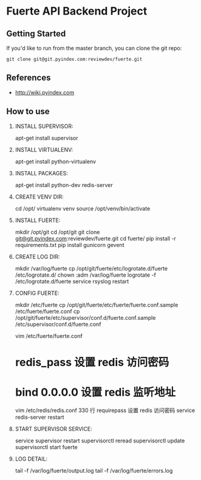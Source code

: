 # Fuerte API Backend Project

## Getting Started

If you'd like to run from the master branch, you can clone the git repo:

    git clone git@git.pyindex.com:reviewdev/fuerte.git

## References

* http://wiki.pyindex.com

## How to use

1. INSTALL SUPERVISOR:

	apt-get install supervisor

2. INSTALL VIRTUALENV:

	apt-get install python-virtualenv

3. INSTALL PACKAGES:

	apt-get install python-dev redis-server

4. CREATE VENV DIR:

	cd /opt/
	virtualenv venv
	source /opt/venv/bin/activate

5. INSTALL FUERTE:

    mkdir /opt/git
	cd /opt/git
	git clone git@git.pyindex.com:reviewdev/fuerte.git
	cd fuerte/
	pip install -r requirements.txt
	pip install gunicorn gevent


6. CREATE LOG DIR:

	mkdir /var/log/fuerte
    cp /opt/git/fuerte/etc/logrotate.d/fuerte /etc/logrotate.d/
    chown :adm /var/log/fuerte
    logrotate -f /etc/logrotate.d/fuerte
    service rsyslog restart

7. CONFIG FUERTE:

    mkdir /etc/fuerte
	cp /opt/git/fuerte/etc/fuerte/fuerte.conf.sample /etc/fuerte/fuerte.conf
	cp /opt/git/fuerte/etc/supervisor/conf.d/fuerte.conf.sample /etc/supervisor/conf.d/fuerte.conf

    vim /etc/fuerte/fuerte.conf
    # redis_pass 设置 redis 访问密码
    # bind 0.0.0.0 设置 redis 监听地址

    vim /etc/redis/redis.conf
    330 行 requirepass 设置 redis 访问密码
    service redis-server restart

8. START SUPERVISOR SERVICE:

	service supervisor restart
	supervisorctl reread
	supervisorctl update
	supervisorctl start fuerte

9. LOG DETAIL:

	tail -f /var/log/fuerte/output.log
	tail -f /var/log/fuerte/errors.log
